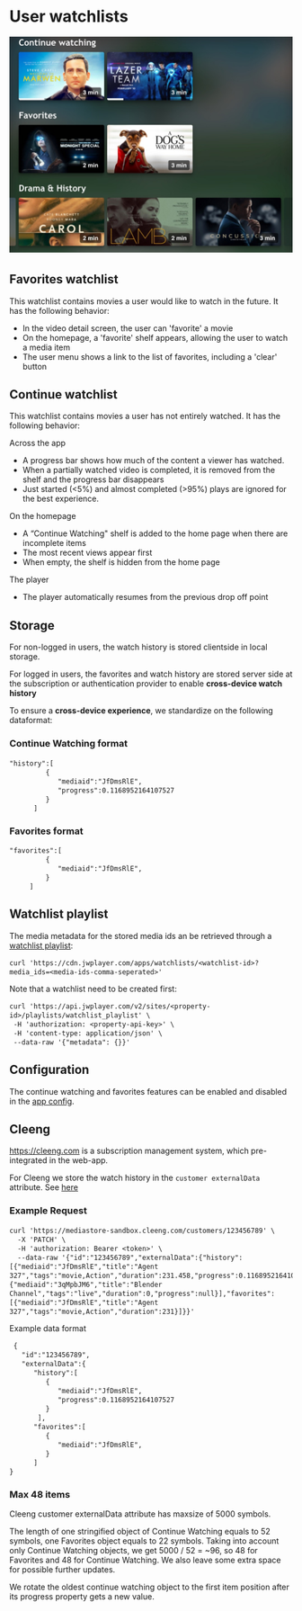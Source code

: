 # User watchlists

<img title="" src="./img/watchlist.jpg" alt="continue-watchting" width="542">

###### 

## Favorites watchlist

This watchlist contains movies a user would like to watch in the future. It has the following behavior:

- In the video detail screen, the user can 'favorite' a movie
- On the homepage, a 'favorite' shelf appears, allowing the user to watch a media item
- The user menu shows a link to the list of favorites, including a 'clear' button

## Continue watchlist

This watchlist contains movies a user has not entirely watched. It has the following behavior:

Across the app

- A progress bar shows how much of the content a viewer has watched.
- When a partially watched video is completed, it is removed from the shelf and the progress bar disappears
- Just started (<5%) and almost completed (>95%) plays are ignored for the best experience.

On the homepage

- A “Continue Watching" shelf is added to the home page when there are incomplete items
- The most recent views appear first
- When empty, the shelf is hidden from the home page

The player

- The player automatically resumes from the previous drop off point

## Storage

For non-logged in users, the watch history is stored clientside in local storage.

For logged in users, the favorites and watch history are stored server side at the subscription or authentication provider to enable **cross-device watch history**

To ensure a **cross-device experience**, we standardize on the following dataformat: 

### Continue Watching format

```
"history":[
         {
            "mediaid":"JfDmsRlE",
            "progress":0.1168952164107527
         }
      ]
```

### Favorites format

```
"favorites":[
         {
            "mediaid":"JfDmsRlE",
         }
     ]
```

## Watchlist playlist
The media metadata for the stored media ids an be retrieved through a [watchlist playlist](https://developer.jwplayer.com/jwplayer/docs/creating-and-using-a-watchlist-playlist):


```
curl 'https://cdn.jwplayer.com/apps/watchlists/<watchlist-id>?media_ids=<media-ids-comma-seperated>'
```

Note that a watchlist need to be created first:

```
curl 'https://api.jwplayer.com/v2/sites/<property-id>/playlists/watchlist_playlist' \
 -H 'authorization: <property-api-key>' \
 -H 'content-type: application/json' \
 --data-raw '{"metadata": {}}' 
```

## Configuration

The continue watching and favorites features can be enabled and disabled in the [app config](/docs/configuration.md). 

## Cleeng

https://cleeng.com is a subscription management system, which pre-integrated in the web-app. 

For Cleeng we store the watch history in the `customer externalData` attribute. See [here](https://developers.cleeng.com/reference/fetch-customers-data)

### Example Request

```
curl 'https://mediastore-sandbox.cleeng.com/customers/123456789' \
  -X 'PATCH' \
  -H 'authorization: Bearer <token>' \
  --data-raw '{"id":"123456789","externalData":{"history":[{"mediaid":"JfDmsRlE","title":"Agent 327","tags":"movie,Action","duration":231.458,"progress":0.1168952164107527},{"mediaid":"3qMpbJM6","title":"Blender Channel","tags":"live","duration":0,"progress":null}],"favorites":[{"mediaid":"JfDmsRlE","title":"Agent 327","tags":"movie,Action","duration":231}]}}'
```

Example data format

```
 {
   "id":"123456789",
   "externalData":{
      "history":[
         {
            "mediaid":"JfDmsRlE",
            "progress":0.1168952164107527
         }
       ],
      "favorites":[
         {
            "mediaid":"JfDmsRlE",
         }
      ]
}
```

### Max 48 items

Cleeng customer externalData attribute has maxsize of 5000 symbols.

The length of one stringified object of Continue Watching equals to 52 symbols, one Favorites object equals to 22 symbols. Taking into account only Continue Watching objects, we get 5000 / 52 = ~96, so 48 for Favorites and 48 for Continue Watching. We also leave some extra space for possible further updates.

We rotate the oldest continue watching object to the first item position after its progress property gets a new value.